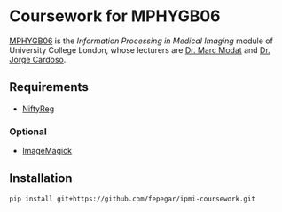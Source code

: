 # Coursework for MPHYGB06
[MPHYGB06](http://www.ucl.ac.uk/medphys/prospective-students/modules/mphygb06) is the *Information Processing in Medical Imaging* module of University College London, whose lecturers are [Dr. Marc Modat](http://cmictig.cs.ucl.ac.uk/people/research-staff/2-mmodat) and [Dr. Jorge Cardoso](http://cmictig.cs.ucl.ac.uk/people/research-staff/3-mjcardoso).

## Requirements
 - [NiftyReg](http://cmictig.cs.ucl.ac.uk/wiki/index.php/NiftyReg)

### Optional
 - [ImageMagick](https://www.imagemagick.org/script/index.php)

## Installation
```
pip install git+https://github.com/fepegar/ipmi-coursework.git
```
